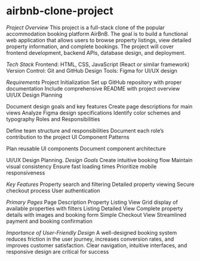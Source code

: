 # airbnb-clone-project

*Project Overview*
This project is a full-stack clone of the popular accommodation booking platform AirBnB. The goal is to build a functional web application that allows users to browse property listings, view detailed property information, and complete bookings. The project will cover frontend development, backend APIs, database design, and deployment.

*Tech Stack*
Frontend: HTML, CSS, JavaScript (React or similar framework)
Version Control: Git and GitHub
Design Tools: Figma for UI/UX design

*Requirements*
Project Initialization
Set up GitHub repository with proper documentation
Include comprehensive README with project overview
UI/UX Design Planning

Document design goals and key features
Create page descriptions for main views
Analyze Figma design specifications
Identify color schemes and typography
Roles and Responsibilities

Define team structure and responsibilities
Document each role’s contribution to the project
UI Component Patterns

Plan reusable UI components
Document component architecture

UI/UX Design Planning.
*Design Goals*
Create intuitive booking flow
Maintain visual consistency
Ensure fast loading times
Prioritize mobile responsiveness

*Key Features*
Property search and filtering
Detailed property viewing
Secure checkout process
User authentication

*Primary Pages*
Page	                  Description
Property Listing View 	Grid display of available properties with filters
Listing Detailed View 	Complete property details with images and booking form
Simple Checkout View	  Streamlined payment and booking confirmation

*Importance of User-Friendly Design*
A well-designed booking system reduces friction in the user journey, increases conversion rates, and improves customer satisfaction. Clear navigation, intuitive interfaces, and responsive design are critical for success
